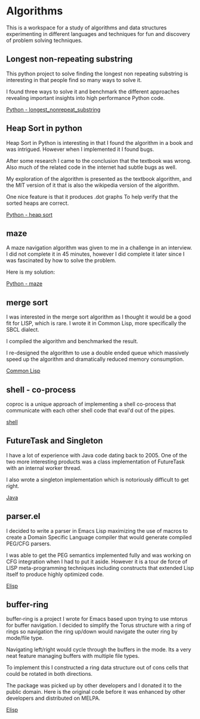 # Algorithms

This is a workspace for a study of algorithms and data structures experimenting in different languages and techniques for fun and discovery of problem solving techniques.

## Longest non-repeating substring

This python project to solve finding the longest non repeating substring is interesting in that people find so many ways to solve it.

I found three ways to solve it and benchmark the different approaches revealing important insights into high performance Python code.

[Python - longest_nonrepeat_substring](src/longest_norepeat_substring/)

## Heap Sort in python

Heap Sort in Python is interesting in that I found the algorithm in a book and was intrigued. However when I implemented it I found bugs.

After some research I came to the conclusion that the textbook was wrong. Also much of the related code in the internet had subtle bugs as well.

My exploration of the algorithm is presented as the textbook algorithm, and the MIT version of it that is also the wikipedia version of the algorithm.

One nice feature is that it produces .dot graphs
To help verify that the sorted heaps are correct.

[Python - heap sort](src/heap_sort/)

## maze
A maze navigation algorithm was given to me in a challenge in an interview. I did not complete it in 45 minutes, however I did complete it later since I was fascinated by how to solve the problem.

Here is my solution:

[Python - maze](src/maze/)

## merge sort

I was interested in the merge sort algorithm as I thought it would be a good fit for LISP, which is rare. I wrote it in Common Lisp, more specifically the SBCL dialect.

I compiled the algorithm and benchmarked the result.

I re-designed the algorithm to use a double ended queue which massively speed up the algorithm and dramatically reduced memory consumption.

[Common Lisp](src/merge_sort/)

## shell - co-process

coproc is a unique approach of implementing a shell co-process that communicate with each other shell code that eval'd out of the pipes.

[shell](src/coproc/)

## FutureTask and Singleton

I have a lot of experience with Java code dating back to 2005. One of the two more interesting products was a class implementation of FutureTask with an internal worker thread.

I also wrote a singleton implementation which is notoriously difficult to get right.

[Java](src/java/)

## parser.el

I decided to write a parser in Emacs Lisp maximizing the use of macros to create a Domain Specific Language compiler that would generate compiled PEG/CFG parsers.

I was able to get the PEG semantics implemented fully and was working on CFG integration when I had to put it aside. However it is a tour de force of LISP meta-programming techniques including constructs that extended Lisp itself to produce highly optimized code.

[Elisp](src/parser/)

## buffer-ring

buffer-ring is a project I wrote for Emacs based upon trying to use mtorus for buffer navigation. I decided to simplify the Torus structure with a ring of rings so navigation the ring up/down would navigate the outer ring by mode/file type.

Navigating left/right would cycle through the buffers in the mode. Its a very neat feature managing buffers with multiple file types.

To implement this I constructed a ring data structure out of cons cells that could be rotated in both directions.

The package was picked up by other developers and I donated it to the public domain. Here is the original code before it was enhanced by other developers and distributed on MELPA.

[Elisp](src/ring/) 

 


